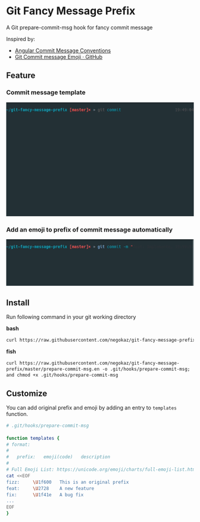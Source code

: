 # Git Fancy Message Prefix

A Git prepare-commit-msg hook for fancy commit message

Inspired by:

- [Angular Commit Message Conventions](https://github.com/angular/angular.js/blob/v1.7.2/DEVELOPERS.md#type)
- [Git Commit message Emoji · GitHub](https://gist.github.com/parmentf/035de27d6ed1dce0b36a)

## Feature

### Commit message template

![](docs/img/commit-template.gif)

### Add an emoji to prefix of commit message automatically

![](docs/img/commit-with-message.gif)

## Install

Run following command in your git working directory

**bash**
```bash
curl https://raw.githubusercontent.com/negokaz/git-fancy-message-prefix/master/prepare-commit-msg.en -o .git/hooks/prepare-commit-msg && chmod +x .git/hooks/prepare-commit-msg
```

**fish**
```fish
curl https://raw.githubusercontent.com/negokaz/git-fancy-message-prefix/master/prepare-commit-msg.en -o .git/hooks/prepare-commit-msg; and chmod +x .git/hooks/prepare-commit-msg
```

## Customize

You can add original prefix and emoji by adding an entry to `templates` function.

```bash
# .git/hooks/prepare-commit-msg

function templates {
# format:
#
#   prefix:   emoji(code)   description
#
# Full Emoji List: https://unicode.org/emoji/charts/full-emoji-list.html
cat <<EOF
fizz:     \U1f600   This is an original prefix
feat:     \U2728    A new feature
fix:      \U1f41e   A bug fix
...
EOF
}
```